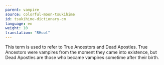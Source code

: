 ```yaml
---
parent: vampire
source: colorful-moon-tsukihime
id: tsukihime-dictionary-cm
language: en
weight: 10
translation: "RHuot"
---
```


This term is used to refer to True Ancestors and Dead Apostles. True Ancestors were vampires from the moment they came into existence, but Dead Apostles are those who became vampires sometime after their birth.
